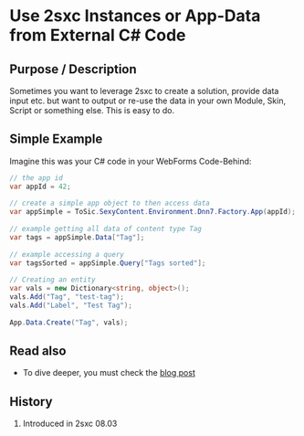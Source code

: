 # Use 2sxc Instances or App-Data from External C# Code 
[//]: # "The title should say if it's an event/method/property, the name, + the Technology like Razor, JavaScript, jQuery"

## Purpose / Description
[//]: # "short description / purpose, 2-3 lines"
Sometimes you want to leverage 2sxc to create a solution, provide data input etc. but want to output or re-use the data in your own Module, Skin, Script or something else. This is easy to do.

## Simple Example
Imagine this was your C# code in your WebForms Code-Behind:

```c#
// the app id
var appId = 42;
 
// create a simple app object to then access data
var appSimple = ToSic.SexyContent.Environment.Dnn7.Factory.App(appId);
 
// example getting all data of content type Tag
var tags = appSimple.Data["Tag"];
 
// example accessing a query
var tagsSorted = appSimple.Query["Tags sorted"];
 
// Creating an entity
var vals = new Dictionary<string, object>();
vals.Add("Tag", "test-tag");
vals.Add("Label", "Test Tag");
 
App.Data.Create("Tag", vals);
```

## Read also
[//]: # "Additional links - often within this documentation, but can also go elsewhere"

* To dive deeper, you must check the [blog post][blog-post]


## History
[//]: # "If possible, tell when it was added or modified strongly"

1. Introduced in 2sxc 08.03

[//]: # "This is a comment - for those who have never seen this"
[//]: # "The following lines are a list of links used in this page, referenced from above"
[blog-post]: http://2sxc.org/en/blog/post/using-app-data-outside-of-2sxc-in-razor-custom-webapi-skin-or-another-module-300
